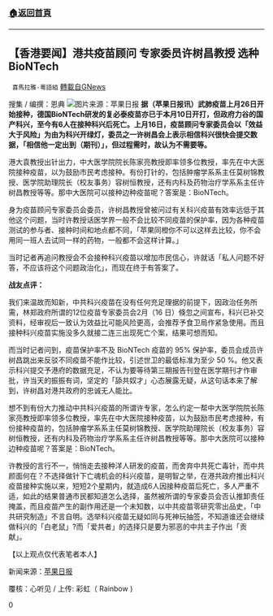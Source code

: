 ###  [:house:返回首頁](https://github.com/ourhimalayas/txt)
---

## 【香港要闻】港共疫苗顾问 专家委员许树昌教授 选种 BioNTech
` 喜馬拉雅-粵語組` [轉載自GNews](https://gnews.org/zh-hans/973809/)

搜集 / 编撰：恩典
![]()![](https://gnews.org/wp-content/uploads/2021/03/sapo.png)图片来源：苹果日报
**据（苹果日报讯）武肺疫苗上月26日开始接种，德国BioNTech研发的复必泰疫苗亦已于本月10日开打，但政府力谷的国产科兴，至今有6人在接种科兴后死亡。上月16日，疫苗顾问专家委员会以「效益大于风险」为由为科兴开绿灯，委员之一许树昌会上表示相信科兴很快会提交数据，「相信他一定出到（期刊）」，但过程需时，故认为不需要等。**

港大袁教授出针出力，中大医学院院长陈家亮教授即率领多位教授，率先在中大医院接种疫苗，以为鼓励市民考虑接种。有份打针的，包括肿瘤学系系主任莫树锦教授、医学院助理院长（校友事务）容树恒教授，还有内科及药物治疗学系系主任许树昌教授等等。那中大医院可以接种边种疫苗呢？答案是：BioNTech。

身为疫苗顾问专家委员会委员，许树昌教授曾被问过有关科兴疫苗有效率远低于其他这个问题，当时许教授话医学界一般不会比较不同疫苗的保护率，因为各种疫苗测试的参与者、接种时间和地点都不同，「苹果同橙你不可以这样去比较，你不会用同一班人去试同一样的药物，一般都不会这样计算。」

当时记者再追问教授会不会接种科兴疫苗以增加市民信心，许就话「私人问题不好答，不应该将这个问题政治化」，而现在终于有答案了。

**战友点评：**

我们来温故而知新，中共科兴疫苗在没有任何充足理据的前提下，因政治任务所需，林郑政府所谓的12位疫苗专家委员会2月（16 日）倏忽之间宣布，科兴已补交资料，经审视后一致认为效益比可能风险更高，会推荐予食卫局作紧急使用。而且接种科兴疫苗实施没多久就接二连三出现死亡个案，结果可想而知。

而当时记者问到，疫苗保护率不及 BioNTech 疫苗的 95% 保护率，委员会成员许树昌跳出来反驳不同疫苗不能作比较，引述世卫的最低标准为至少 50 %。他又表示科兴提交予港府的数据充足，不认为要等待第三期报告刊登在医学期刊才作审批，许当天的振振有词，坚定的「舔共奴才」心态展露无疑，从这句话本来了解到，许树昌对港共政府的忠诚无人能比。

想不到有份大力推动中共科兴疫苗的所谓许专家，怎么约定一帮中大医学院院长陈家亮教授即率领多位教授，率先在中大医院接种疫苗，以为鼓励市民考虑接种，有份接种疫苗的，包括肿瘤学系系主任莫树锦教授、医学院助理院长（校友事务）容树恒教授，还有内科及药物治疗学系系主任许树昌教授等等。那中大医院可以接种边种疫苗呢？答案是：BioNTech。

许教授的言行不一，悄悄走去接种洋人研发的疫苗，而舍弃中共死亡毒针，而中共颜面何在？不选择做针下亡魂机会的科兴疫苗，是明智之举，在港共政府推出科兴疫苗接种实施以来，短短2个星期内，就造成6人因接种疫苗后死亡，多人严重不适，如此的结果普通市民都知道怎么选择，虽然被所谓的专家委员会否认推卸责任掩盖，而且疫苗产生的副作用还是一个未知数，以中共疫苗零研究零出品史，「中共研究制造」不言自明。选举科兴疫苗无疑如同与死神玩抽签，不知道谁还会继续做科兴的「白老鼠」?而「爱共者」的选择只是要为邪恶的中共主子作出「贡献」。

【以上观点仅代表笔者本人】

新闻来源：[苹果日报](https://hk.appledaily.com/local/20210314/TKRZAMBH2REVJJCWT7YIKAOWWA/)

覆核：心听见 / 上传: 彩虹（ Rainbow )

0
